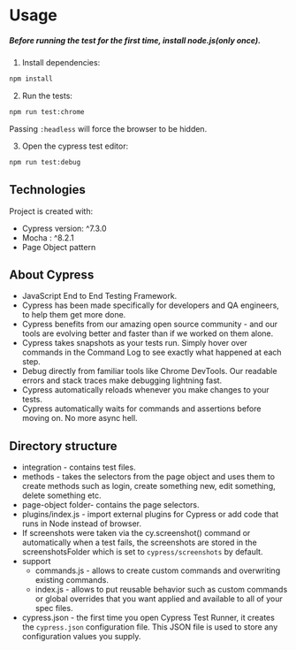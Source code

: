 # Usage

##### Before running the test for the first time, install node.js(only once).
1. Install dependencies:
```bash
npm install 
```

2. Run the tests:
```bash
npm run test:chrome
```

Passing `:headless` will force the browser to be hidden.

3. Open the cypress test editor:
```bash
npm run test:debug
```

## Technologies
Project is created with:
* Cypress version: ^7.3.0
* Mocha : ^8.2.1
* Page Object pattern

## About Cypress
- JavaScript End to End Testing Framework.
- Cypress has been made specifically for developers and QA engineers, to help them get more done.
- Cypress benefits from our amazing open source community - and our tools are evolving better and faster than if we worked on them alone.
- Cypress takes snapshots as your tests run. Simply hover over commands in the Command Log to see exactly what happened at each step.
- Debug directly from familiar tools like Chrome DevTools. Our readable errors and stack traces make debugging lightning fast.
- Cypress automatically reloads whenever you make changes to your tests.
- Cypress automatically waits for commands and assertions before moving on. No more async hell.

## Directory structure  
* integration -  contains test files.
* methods - takes the selectors from the page object and uses them to create methods such as login, create something new, edit something, delete something etc.
* page-object folder- contains the page selectors.
* plugins/index.js - import external plugins for Cypress or add code that runs in Node instead of browser.
* If screenshots were taken via the cy.screenshot() command or automatically when a test fails, the screenshots are stored in the screenshotsFolder which is set to `cypress/screenshots` by default.
* support
    - commands.js - allows to create custom commands and overwriting existing commands. 
    - index.js - allows to put reusable behavior such as custom commands or global overrides that you want applied and available to all of your spec files.
* cypress.json - the first time you open Cypress Test Runner, it creates the `cypress.json` configuration file. This JSON file is used to store any configuration values you supply.